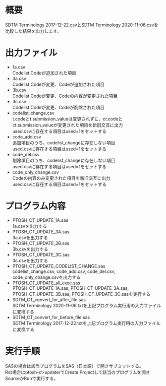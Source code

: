 # 概要
SDTM Terminology 2017-12-22.csvとSDTM Terminology 2020-11-06.csvを比較した結果を出力します。  
# 出力ファイル  
* 1a.csv   
Codelist Codeが追加された項目  
* 3a.csv  
Codelist Codeが変更、Codeが追加された項目  
* 3b.csv  
Codelist Codeが変更、Codeの内容が変更された項目  
* 3c.csv  
Codelist Codeが変更、Codeが削除された項目  
* codelist_change.csv  
t.codeとt.submission_valueは変更されずに、ct.codeとct.submission_valueが変更された項目を新旧交互に出力  
used.csvに存在する項目はused=1をセットする  
* code_add.csv  
追加項目のうち、codelist_changeに存在しない項目  
used.csvに存在する項目はused=1をセットする  
* code_del.csv  
削除項目のうち、codelist_changeに存在しない項目  
used.csvに存在する項目はused=1をセットする  
* code_only_change.csv  
Codeの内容のみ変更された項目を新旧交互に出力  
used.csvに存在する項目はused=1をセットする  
# プログラム内容
* PTOSH_CT_UPDATE_1A.sas  
1a.csvを出力する  
* PTOSH_CT_UPDATE_3A.sas   
3a.csvを出力する  
* PTOSH_CT_UPDATE_3B.sas  
3b.csvを出力する  
* PTOSH_CT_UPDATE_3C.sas  
3c.csvを出力する  
* PTOSH_CT_UPDATE_CODELIST_CHANGE.sas  
codelist_change.csv, code_add.csv, code_del.csv, code_only_change.csvを出力する  
* PTOSH_CT_UPDATE_all_exec.sas  
PTOSH_CT_UPDATE_1A.sas, PTOSH_CT_UPDATE_3A.sas, PTOSH_CT_UPDATE_3B.sas, PTOSH_CT_UPDATE_3C.sasを実行する 
* SDTM_CT_convert_for_after_file.sas  
SDTM Terminology 2020-11-06.txtを上記プログラム実行用の入力ファイルに変換する  
* SDTM_CT_convert_for_before_file.sas  
SDTM Terminology 2017-12-22.txtを上記プログラム実行用の入力ファイルに変換する  
# 実行手順
SASの場合は該当プログラムをSAS（日本語）で開きサブミットする。  
Rの場合はptosh-ct-update/でCreate Projectして該当のプログラムを開きSourceかRunで実行する。  
